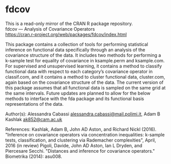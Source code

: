 # fdcov

This is a read-only mirror of the CRAN R package repository.  fdcov — Analysis of Covariance Operators  
https://cran.r-project.org/web/packages/fdcov/index.html

This package contains a collection of tools for performing statistical inference on functional data
specifically through an analysis of the covariance structure of the data. It includes two methods
for performing a k-sample test for equality of covariance in ksample.perm and ksample.com. For
supervised and unsupervised learning, it contains a method to classify functional data with respect to
each category’s covariance operator in classif.com, and it contains a method to cluster functional
data, cluster.com, again based on the covariance structure of the data.
The current version of this package assumes that all functional data is sampled on the same grid at
the same intervals. Future updates are planned to allow for the below methods to interface with the
fda package and its functional basis representations of the data.

Author(s): 
Alessandra Cabassi <alessandra.cabassi@mail.polimi.it>, Adam B Kashlak <ak852@cam.ac.uk>

References:
Kashlak, Adam B, John AD Aston, and Richard Nickl (2016). "Inference on covariance operators
via concentration inequalities: k-sample tests, classification, and clustering via Rademacher
complexities", April, 2016 (in review)
Pigoli, Davide, John AD Aston, Ian L Dryden, and Piercesare Secchi. "Distances and inference for
covariance operators." Biometrika (2014): asu008.
